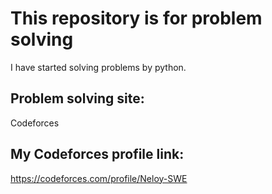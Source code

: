# This repository is for problem solving

I have started solving problems by python.

## Problem solving site: 
Codeforces

## My Codeforces profile link:
https://codeforces.com/profile/Neloy-SWE
